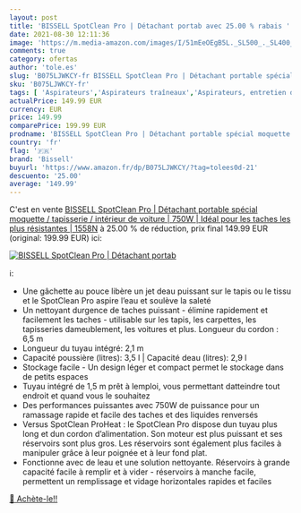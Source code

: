 ```yaml
---
layout: post
title: 'BISSELL SpotClean Pro | Détachant portab avec 25.00 % rabais '
date: 2021-08-30 12:11:36
image: 'https://m.media-amazon.com/images/I/51mEeOEgB5L._SL500_._SL400_.jpg'
comments: true
category: ofertas
author: 'tole.es'
slug: 'B075LJWKCY-fr BISSELL SpotClean Pro | Détachant portable spécial...'
sku: 'B075LJWKCY-fr'
tags: [ 'Aspirateurs','Aspirateurs traîneaux','Aspirateurs, entretien des sols et nettoyeurs de vitres','Cuisine et Maison','Nettoyeurs tapis et moquettes','bissell', ]
actualPrice: 149.99 EUR
currency: EUR
price: 149.99
comparePrice: 199.99 EUR
prodname: 'BISSELL SpotClean Pro | Détachant portable spécial moquette / tapisserie / intérieur de voiture | 750W | Idéal pour les taches les plus résistantes | 1558N'
country: 'fr'
flag: '🇫🇷'
brand: 'Bissell'
buyurl: 'https://www.amazon.fr/dp/B075LJWKCY/?tag=tolees0d-21'
descuento: '25.00'
average: '149.99'
---
```


C'est en vente [BISSELL SpotClean Pro | Détachant portable spécial moquette / tapisserie / intérieur de voiture | 750W | Idéal pour les taches les plus résistantes | 1558N](https://www.amazon.fr/dp/B075LJWKCY/?tag=tolees0d-21)  à  25.00 % de réduction, prix final  149.99 EUR (original: 199.99 EUR) ici:

[![BISSELL SpotClean Pro | Détachant portab](https://m.media-amazon.com/images/I/51mEeOEgB5L._SL500_._SL400_.jpg)](https://www.amazon.fr/dp/B075LJWKCY/?tag=tolees0d-21)

ℹ️:

- Une gâchette au pouce libère un jet deau puissant sur le tapis ou le tissu et le SpotClean Pro aspire l’eau et soulève la saleté
- Un nettoyant durgence de taches puissant - élimine rapidement et facilement les taches - utilisable sur les tapis, les carpettes, les tapisseries dameublement, les voitures et plus. Longueur du cordon : 6,5 m
- Longueur du tuyau intégré: 2,1 m
- Capacité poussière (litres): 3,5 l | Capacité deau (litres): 2,9 l
- Stockage facile - Un design léger et compact permet le stockage dans de petits espaces
- Tuyau intégré de 1,5 m prêt à lemploi, vous permettant datteindre tout endroit et quand vous le souhaitez
- Des performances puissantes avec 750W de puissance pour un ramassage rapide et facile des taches et des liquides renversés
- Versus SpotClean ProHeat : le SpotClean Pro dispose dun tuyau plus long et dun cordon d’alimentation. Son moteur est plus puissant et ses réservoirs sont plus gros. Les réservoirs sont également plus faciles à manipuler grâce à leur poignée et à leur fond plat.
- Fonctionne avec de leau et une solution nettoyante. Réservoirs à grande capacité facile à remplir et à vider - réservoirs à manche facile, permettent un remplissage et vidage horizontales rapides et faciles

[🛒 Achète-le!!](https://www.amazon.fr/dp/B075LJWKCY/?tag=tolees0d-21)
